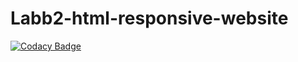 # Labb2-html-responsive-website
[![Codacy Badge](https://app.codacy.com/project/badge/Grade/f4972a2d78ae4b19845bd977e087a3b8)](https://app.codacy.com/gh/KateCodesZ/Vue_Study/dashboard?utm_source=gh&utm_medium=referral&utm_content=&utm_campaign=Badge_grade)
